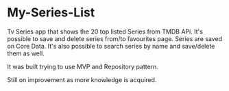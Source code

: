 # My-Series-List

Tv Series app that shows the 20 top listed Series from TMDB APi. 
It's possible to save and delete series from/to favourites page. Series are saved on Core Data.
It's also possible to search series by name and save/delete them as well.

It was built trying to use MVP and Repository pattern.

Still on improvement as more knowledge is acquired.
